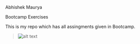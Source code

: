 Abhishek Maurya


Bootcamp Exercises

This is my repo which has all assingments given in Bootcamp.
>![alt text](https://upload.wikimedia.org/wikipedia/commons/7/76/Emoji_u1f468_1f3fc_200d_1f4bb.svg)
